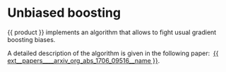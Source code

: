# Unbiased boosting

{{ product }} implements an algorithm that allows to fight usual gradient boosting biases.

A detailed description of the algorithm is given in the following paper:  [{{ ext__papers____arxiv_org_abs_1706_09516__name }}](https://arxiv.org/abs/1706.09516).
